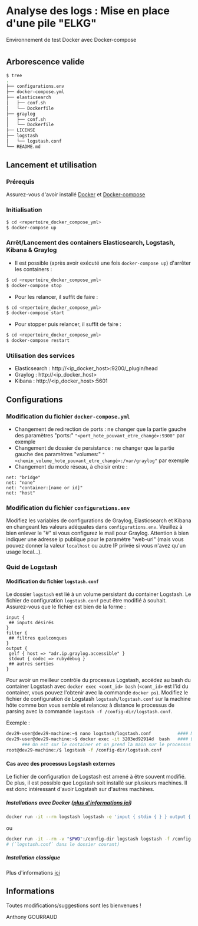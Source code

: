 # Analyse des logs : Mise en place d'une pile "ELKG" 
Environnement de test Docker avec Docker-compose 

#
## Arborescence valide
```bash
$ tree 
.
├── configurations.env
├── docker-compose.yml
├── elasticsearch
│   ├── conf.sh
│   └── Dockerfile
├── graylog
│   ├── conf.sh
│   └── Dockerfile
├── LICENSE
├── logstash
│   └── logstash.conf
└── README.md
```

## Lancement et utilisation 

### Prérequis 
Assurez-vous d'avoir installé [Docker](https://docs.docker.com/linux/started/) et [Docker-compose](https://docs.docker.com/compose/install/)

### Initialisation 
```bash
$ cd <repertoire_docker_compose_yml> 
$ docker-compose up 
 ```

### Arrêt/Lancement des containers Elasticsearch, Logstash, Kibana & Graylog
* Il est possible (après avoir exécuté une fois `docker-compose up`) d'arrêter les containers :  
```bash
$ cd <repertoire_docker_compose_yml> 
$ docker-compose stop 
```
* Pour les relancer, il suffit de faire : 
```bash
$ cd <repertoire_docker_compose_yml> 
$ docker-compose start 
```
* Pour stopper puis relancer, il suffit de faire : 
```bash
$ cd <repertoire_docker_compose_yml> 
$ docker-compose restart 
```

### Utilisation des services 
* Elasticsearch : http://<ip_docker_host>:9200/_plugin/head
* Graylog : http://<ip_docker_host>
* Kibana : http://<ip_docker_host>:5601

## Configurations 

### Modification du fichier `docker-compose.yml` 
* Changement de redirection de ports : ne changer que la partie gauche des paramètres "ports:" 
  `"<port_hote_pouvant_etre_changé>:9300"` par exemple
* Changement de dossier de persistance : ne changer que la partie gauche des paramètres "volumes:" 
  `"<chemin_volume_hote_pouvant_etre_changé>:/var/graylog"` par exemple
* Changement du mode réseau, à choisir entre : 
```
net: "bridge"
net: "none"
net: "container:[name or id]"
net: "host"
```

### Modification du fichier `configurations.env` 
Modifiez les variables de configurations de Graylog, Elasticsearch et Kibana en changeant les valeurs adéquates dans `configurations.env`.
Veuillez à bien enlever le "#" si vous configurez le mail pour Graylog. Attention à bien indiquer une adresse ip publique pour le paramètre "web-url" (mais vous pouvez donner la valeur `localhost` ou autre IP privée si vous n'avez qu'un usage local...). 

### Quid de Logstash 

#### Modification du fichier `logstash.conf` 
Le dossier `logstash` est lié à un volume persistant du container Logstash. Le fichier de configuration `logstash.conf` peut être modifié à souhait.  
Assurez-vous que le fichier est bien de la forme : 
```
input { 
 ## inputs désirés   
}
filter {
 ## filtres quelconques 
}
output {  
 gelf { host => "adr.ip.graylog.accessible" }
 stdout { codec => rubydebug }
 ## autres sorties 
}
```

Pour avoir un meilleur contrôle du processus Logstash, accédez au bash du container Logstash avec `docker exec <cont_id> bash` (`<cont_id>` est l'id du container, vous pouvez l'obtenir avec la commande `docker ps`). Modifiez le fichier de configuration de Logstash `logstash/logstash.conf` sur la machine hôte comme bon vous semble et relancez à distance le processus de parsing avec la commande `logstash -f /config-dir/logstash.conf`. 

Exemple : 
```bash 
dev29-user@dev29-machine:~$ nano logstash/logstash.conf          #### Modifications du fichier 
dev29-user@dev29-machine:~$ docker exec -it 3203ed92914d  bash   #### Execution d'un bash sur le container 
      ### On est sur le container et on prend la main sur le processus Logstash
root@dev29-machine:/$ logstash -f /config-dir/logstash.conf      
```

#### Cas avec des processus Logstash externes 

Le fichier de configuration de Logstash est amené à être souvent modifié. De plus, il est possible que Logstash soit installé sur plusieurs machines. Il est donc intéressant d'avoir Logstash sur d'autres machines. 

##### Installations avec Docker ([plus d'informations ici](https://hub.docker.com/_/logstash/))

```bash 
docker run -it --rm logstash logstash -e 'input { stdin { } } output { gelf { host => "adr.ip.graylog.accessible" } } 
```
ou 
```bash 
docker run -it --rm -v "$PWD":/config-dir logstash logstash -f /config-dir/logstash.conf 
# (`logstash.conf` dans le dossier courant)
```  

##### Installation classique 
Plus d'informations [ici](https://www.elastic.co/downloads/logstash) 

## Informations
Toutes modifications/suggestions sont les bienvenues ! 

Anthony GOURRAUD
